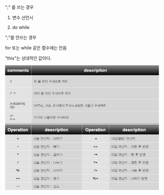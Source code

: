 
 ";" 를 쓰는 경우
1. 변수 선언시

2. do while

";"를 안쓰는 경우

for 또는 while 같은 함수에는 안씀

"this"는 상대적인 값이다.


<img src="https://github.com/GeunHeeKim/FDS/blob/gh-pages/Source/images/js_comment.PNG">

<img src="https://github.com/GeunHeeKim/FDS/blob/gh-pages/Source/images/js_operation.PNG">
